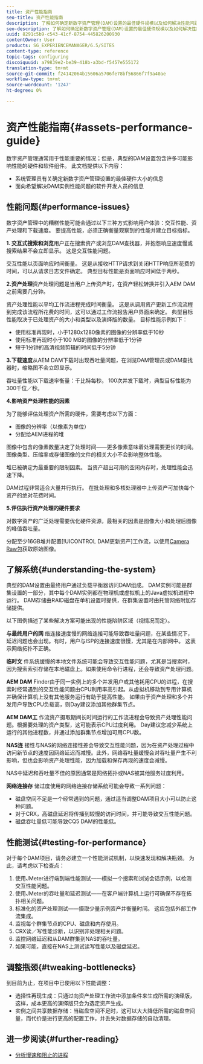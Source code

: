 ```yaml
---
title: 资产性能指南
seo-title: 资产性能指南
description: 了解如何确定新数字资产管理(DAM)设置的最佳硬件规模以及如何解决性能问题
seo-description: 了解如何确定新数字资产管理(DAM)设置的最佳硬件规模以及如何解决性能问题
uuid: 8291c5b9-c543-41cf-8754-445826200930
contentOwner: User
products: SG_EXPERIENCEMANAGER/6.5/SITES
content-type: reference
topic-tags: configuring
discoiquuid: a79839e2-be39-418b-a3bd-f5457e555172
translation-type: tm+mt
source-git-commit: f24142064b15606a5706fe78bf56866f7f9a40ae
workflow-type: tm+mt
source-wordcount: '1247'
ht-degree: 0%

---
```



# 资产性能指南{#assets-performance-guide}

数字资产管理通常用于性能重要的情况；但是，典型的DAM设置包含许多可能影响性能的硬件和软件组件。 此文档提供以下内容：

* 系统管理员有关确定新数字资产管理设置的最佳硬件大小的信息
* 面向希望解决DAM实例性能问题的软件开发人员的信息

## 性能问题{#performance-issues}

数字资产管理中的糟糕性能可能会通过以下三种方式影响用户体验：交互性能、资产处理和下载速度。 要提高性能，必须正确衡量观察到的性能并建立目标指标。

**1. 交互式搜索和浏览**&#x200B;用户正在搜索资产或浏览DAM查找器，并抱怨响应速度慢或搜索结果不会立即显示。 这是交互性能问题。

交互性能以页面响应时间衡量。 这是从接收HTTP请求到关闭HTTP响应所花费的时间，可以从请求日志文件确定。 典型目标性能是页面响应时间低于两秒。

**2.资产处理**&#x200B;资产处理问题是当用户上传资产时，在资产轻松转换并引入AEM DAM之前需要几分钟。

资产处理性能以平均工作流进程完成时间衡量。 这是从调用资产更新工作流流程到完成该流程所花费的时间，这可以通过工作流报告用户界面来确定。 典型目标性能取决于已处理资产的大小和类型以及演绎版的数量。 目标性能示例如下：

* 使用标准再现时，小于1280x1280像素的图像的分辨率低于10秒
* 使用标准再现时小于100 MB的图像的分辨率低于1分钟
* 短于1分钟的高清视频剪辑的时间低于5分钟

**3.下载速度**&#x200B;从AEM DAM下载时出现吞吐量问题，在浏览DAM管理员或DAM查找器时，缩略图不会立即显示。

吞吐量性能以下载速率衡量：千比特每秒。 100次并发下载时，典型目标性能为300千位／秒。

**4.影响资产处理性能的因素**

为了能够评估处理资产所需的硬件，需要考虑以下方面：

* 图像的分辨率（以像素为单位）
* 分配给AEM进程的堆

图像中包含的像素数量决定了处理时间——更多像素意味着处理需要更长的时间。
图像类型、压缩率或存储图像的文件的相关大小不会影响整体性能。

堆已被确定为最重要的限制因素。 当资产超出可用的空闲内存时，处理性能会迅速下降。

DAM过程非常适合大量并行执行。 在批处理和多核处理器中上传资产可加快每个资产的绝对花费时间。

**5.评估执行资产处理的硬件要求**

对数字资产的广泛处理需要优化硬件资源，最相关的因素是图像大小和处理后图像的峰值吞吐量。

分配至少16GB堆并配置[!UICONTROL DAM更新资产]工作流，以使用[Camera Raw包](/help/assets/camera-raw.md)获取原始图像。

## 了解系统{#understanding-the-system}

典型的DAM设置由最终用户通过负载平衡器访问DAM组成。 DAM实例可能是群集设置的一部分，其中每个DAM实例都在物理机或虚拟机上的Java虚拟机进程中运行。 DAM存储由RAID磁盘在单机设置时提供，在群集设置时由托管网络附加存储提供。

以下图例描述了某些解决方案可能出现的性能陷阱区域（视情况而定）。

**与最终用户的网** 络连接速度慢的网络连接可能导致吞吐量问题，在某些情况下，延迟问题也会出现。有时，用户与ISP的连接速度很慢，尤其是在内部网中。 这表示网络拓扑不正确。

**临时文** 件系统缓慢的本地文件系统可能会导致交互性能问题，尤其是当搜索时，因为搜索索引存储在本地磁盘上。如果使用命令行进程，还会导致资产处理问题。

**AEM DAM** Finder由于同一实例上的多个并发用户或其他耗用CPU的进程，在搜索时经常遇到的交互性能问题由CPU利用率高引起。从虚拟机移动到专用计算机并确保计算机上没有其他服务运行有助于提高性能。 如果由于资产处理和多个并发用户导致CPU负载高，则Day建议添加其他群集节点。

**AEM DAM工** 作流资产摄取期间长时间运行的工作流进程会导致资产处理性能问题。根据要处理的资产类型，这可能表示CPU过度利用。 Day建议您减少系统上运行的其他进程数，并通过添加群集节点增加可用CPU数。

**NAS连** 接性与NAS的网络连接性差会导致交互性能问题，因为在资产处理过程中访问新节点的速度因网络延迟而减慢。此外，网络吞吐量缓慢会对吞吐量产生不利影响，但也会影响资产处理性能，因为加载和保存再现的速度会减慢。

NAS中延迟和吞吐量不佳的原因通常是网络拓扑或NAS被其他服务过度利用。

**网络连接存** 储过度使用的网络连接存储系统可能会导致一系列问题：

* 磁盘空间不足是一个经常遇到的问题，通过适当调整DAM项目大小可以防止这种问题。
* 对于CRX，高磁盘延迟将传播到较慢的访问时间，并可能导致交互性能问题。
* 磁盘吞吐量低可能导致CQ5 DAM的性能低。

## 性能测试{#testing-for-performance}

对于每个DAM项目，请务必建立一个性能测试机制，以快速发现和解决瓶颈。 为此，请考虑以下检查点：

1. 使用JMeter进行端到端性能测试——模拟一个搜索和浏览会话示例，以检测交互性能问题。
1. 使用JMeter的吞吐量和延迟测试——在客户端计算机上运行可确保不存在拓扑相关问题。
1. 标准化的资产处理测试——摄取少量示例资产并衡量时间。 这应包括外部工作流集成。
1. 监视每个群集节点的CPU、磁盘和内存使用。
1. CRX读／写性能诊断，以识别非处理相关问题。
1. 监控网络延迟和从DAM群集到NAS的吞吐量。
1. 如果可能，直接在NAS上测试读写性能以及磁盘延迟。

## 调整瓶颈{#tweaking-bottlenecks}

到目前为止，在项目中已使用以下性能调整：

* 选择性再现生成：只通过向资产处理工作流中添加条件来生成所需的演绎版，这样，成本更高的演绎版只会为选定资产生成。
* 实例之间共享数据存储：当磁盘空间不足时，这可以大大降低所需的磁盘空间量，而代价是进行更高的配置工作，并丢失对数据存储的自动清理。

## 进一步阅读{#further-reading}

* [分析慢速和阻止的进程](https://helpx.adobe.com/experience-manager/kb/AnalyzeSlowAndBlockedProcesses.html)

